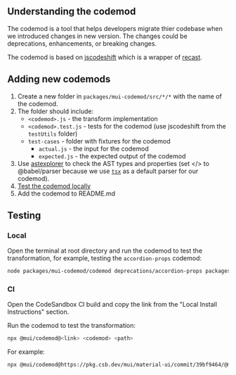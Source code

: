 ## Understanding the codemod

The codemod is a tool that helps developers migrate thier codebase when we introduced changes in new version. The changes could be deprecations, enhancements, or breaking changes.

The codemod is based on [jscodeshift](https://github.com/facebook/jscodeshift) which is a wrapper of [recast](https://github.com/benjamn/recast).

## Adding new codemods

1. Create a new folder in `packages/mui-codemod/src/*/*` with the name of the codemod.
2. The folder should include:
   - `<codemod>.js` - the transform implementation
   - `<codemod>.test.js` - tests for the codemod (use jscodeshift from the `testUtils` folder)
   - `test-cases` - folder with fixtures for the codemod
     - `actual.js` - the input for the codemod
     - `expected.js` - the expected output of the codemod
3. Use [astexplorer](https://astexplorer.net/) to check the AST types and properties (set </> to @babel/parser because we use [`tsx`](https://github.com/benjamn/recast/blob/master/parsers/babel.ts) as a default parser for our codemod).
4. [Test the codemod locally](#local)
5. Add the codemod to README.md

## Testing

### Local

Open the terminal at root directory and run the codemod to test the transformation, for example, testing the `accordion-props` codemod:

```sh
node packages/mui-codemod/codemod deprecations/accordion-props packages/mui-codemod/src/deprecations/accordion-props/test-cases/theme.actual.js
```

### CI

Open the CodeSandbox CI build and copy the link from the "Local Install Instructions" section.

Run the codemod to test the transformation:

```sh
npx @mui/codemod@<link> <codemod> <path>
```

For example:

```sh
npx @mui/codemod@https://pkg.csb.dev/mui/material-ui/commit/39bf9464/@mui/codemod deprecations/accordion-props docs/src/modules/brandingTheme.ts
```
